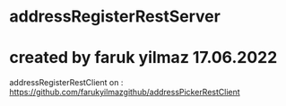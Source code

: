 # addressRegisterRestServer
# created by faruk yilmaz 17.06.2022

addressRegisterRestClient on : https://github.com/farukyilmazgithub/addressPickerRestClient
